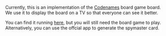 Currently, this is an implementation of the [Codenames](http://codenamesgame.com/) board game board.
We use it to display the board on a TV so that everyone can see it better.

You can find it running [here](http://wheerd.github.io/), but you will still need the board game to play.
Alternatively, you can use the offcial app to generate the spymaster card.

